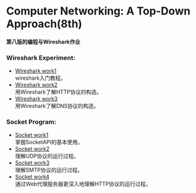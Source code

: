 # Computer Networking: A Top-Down Approach(8th)

#### 第八版的编程与Wireshark作业

### Wireshark Experiment:
* [Wireshark work1](chapter1/Wireshark1.md)<br>wireshark入门教程。
* [Wireshark work2](chapter2/Wireshark/HTTP/HTTP-Wireshark.md)<br>用Wireshark了解HTTP协议的构造。
* [Wireshark work3](chapter2/Wireshark/DNS/DNS-Wireshark.md)<br>用Wireshark了解DNS协议的构造。

### Socket Program:
* [Socket work1](chapter2/Socket/WebServer-Socket/Socket.md)<br>掌握SocketAPI的基本使用。
* [Socket work2](chapter2/Socket/UDPPinger-Socket/Socket.md)<br>理解UDP协议的运行过程。
* [Socket work3](chapter2/Socket/SMTPClient-Socket/Socket.md)<br>理解SMTP协议的运行过程。
* [Socket work4](chapter2/Socket/ProxyServer-Socket/Socket.md)<br>通过Web代理服务器更深入地理解HTTP协议的运行过程。